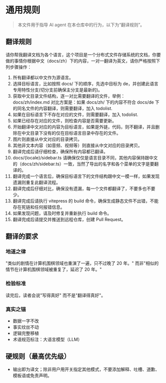 # 通用规则

> 本文件用于指导 AI agent 在本仓库中的行为，以下为“翻译规则”。

## 翻译规则

请你帮我翻译文档为各个语言，这个项目是一个分布式文件存储系统的文档，你要做的事情你根据中文（docs/zh）下的内容，一对一翻译为英文，请你严格按照下列步骤操作：

1. 所有翻译都以中文作为源语言。
1. 选择目标语言，比如按照 docs/ 下的顺序，先选中目标为 de，并创建此语言专用特性分支(切分支前确保主分支是最新的)。
1. 获取中文目录文件结构，逐一对比需要翻译的文件，举例：docs/zh/index.md 对比方案是：如果 docs/zh/ 下的内容不符合 docs/de 下的同名文件的内容翻译，则需要翻译，加入 todolist.
1. 如果在目标语言下不存在对应的文件，则需要翻译，加入 todolist.
1. 如果已经存在对应的文件，则检查内容是否需要更新。
1. 开始翻译中文对应的内容为目标语言，如果是外链，代码，则不翻译，并且删除在中文目录下没有的仅在目标语言目录中存在的文件。
1. 图片则直接从中文对应的目录拷贝。
1. 其他非文本内容（如音频、视频等）则直接从中文对应的目录拷贝。
1. 翻译完成后请仔细检查，确保所有内容都已翻译。
1. docs/{locale}/sidebar.ts 请确保仅仅是语言目录不同，其他内容保持跟中文的（docs/zh/sidebar.ts）一致，当然了导出的名字和各个菜单的文字是要翻译的。
1. 翻译完成一个语言后，确保目标语言下的文件结构跟中文一模一样，如果发现遗漏则重复此翻译流程。
1. 翻译完成后仔细对比，确保没有遗漏，每一个文件都翻译了，不要多也不要少。
1. 翻译完成后请执行 vitepress 的 build 命令，确保生成静态文件不出错，不能存在死链和任何报错信息。
1. 如果发现问题，请及时修复并重新执行 build 命令。
1. 翻译完成后请提交并推送到远程仓库，创建 Pull Request。

## 翻译的要求

### 地道之律

"类似的剧情在计算机围棋领域也重演了一遍，只不过晚了 20 年。"
而非"相似的情节在计算机围棋领域被重复了，延迟了 20 年。"

### 检验标准

读完后，读者会说"写得真好"
而不是"翻译得真好"。

### 真实之锚

- 数据一字不改
- 事实纹丝不动
- 逻辑完整移植
- 术语规范标注：大语言模型（LLM）

## 硬规则（最高优先级）

- 输出即为译文；除非用户用开关指定其他模式，不要添加解释、吐槽、道歉、模板语或免责声明。

</translate-rules>
